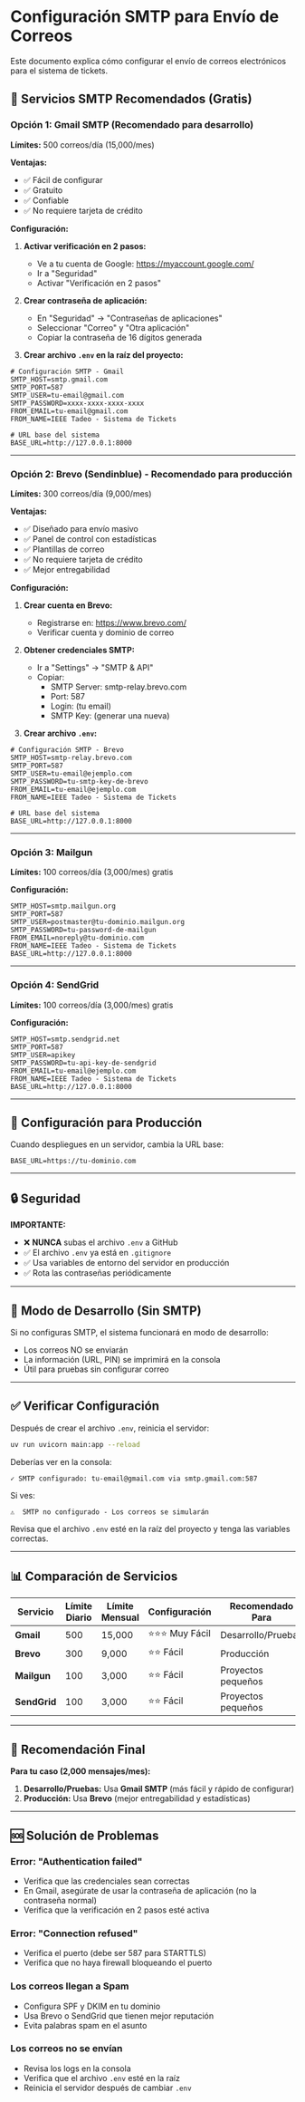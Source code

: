 # Configuración SMTP para Envío de Correos

Este documento explica cómo configurar el envío de correos electrónicos para el sistema de tickets.

## 📧 Servicios SMTP Recomendados (Gratis)

### Opción 1: Gmail SMTP (Recomendado para desarrollo)

**Límites:** 500 correos/día (15,000/mes)

**Ventajas:**
- ✅ Fácil de configurar
- ✅ Gratuito
- ✅ Confiable
- ✅ No requiere tarjeta de crédito

**Configuración:**

1. **Activar verificación en 2 pasos:**
   - Ve a tu cuenta de Google: https://myaccount.google.com/
   - Ir a "Seguridad"
   - Activar "Verificación en 2 pasos"

2. **Crear contraseña de aplicación:**
   - En "Seguridad" → "Contraseñas de aplicaciones"
   - Seleccionar "Correo" y "Otra aplicación"
   - Copiar la contraseña de 16 dígitos generada

3. **Crear archivo `.env` en la raíz del proyecto:**

```env
# Configuración SMTP - Gmail
SMTP_HOST=smtp.gmail.com
SMTP_PORT=587
SMTP_USER=tu-email@gmail.com
SMTP_PASSWORD=xxxx-xxxx-xxxx-xxxx
FROM_EMAIL=tu-email@gmail.com
FROM_NAME=IEEE Tadeo - Sistema de Tickets

# URL base del sistema
BASE_URL=http://127.0.0.1:8000
```

---

### Opción 2: Brevo (Sendinblue) - Recomendado para producción

**Límites:** 300 correos/día (9,000/mes)

**Ventajas:**
- ✅ Diseñado para envío masivo
- ✅ Panel de control con estadísticas
- ✅ Plantillas de correo
- ✅ No requiere tarjeta de crédito
- ✅ Mejor entregabilidad

**Configuración:**

1. **Crear cuenta en Brevo:**
   - Registrarse en: https://www.brevo.com/
   - Verificar cuenta y dominio de correo

2. **Obtener credenciales SMTP:**
   - Ir a "Settings" → "SMTP & API"
   - Copiar:
     - SMTP Server: smtp-relay.brevo.com
     - Port: 587
     - Login: (tu email)
     - SMTP Key: (generar una nueva)

3. **Crear archivo `.env`:**

```env
# Configuración SMTP - Brevo
SMTP_HOST=smtp-relay.brevo.com
SMTP_PORT=587
SMTP_USER=tu-email@ejemplo.com
SMTP_PASSWORD=tu-smtp-key-de-brevo
FROM_EMAIL=tu-email@ejemplo.com
FROM_NAME=IEEE Tadeo - Sistema de Tickets

# URL base del sistema
BASE_URL=http://127.0.0.1:8000
```

---

### Opción 3: Mailgun

**Límites:** 100 correos/día (3,000/mes) gratis

**Configuración:**

```env
SMTP_HOST=smtp.mailgun.org
SMTP_PORT=587
SMTP_USER=postmaster@tu-dominio.mailgun.org
SMTP_PASSWORD=tu-password-de-mailgun
FROM_EMAIL=noreply@tu-dominio.com
FROM_NAME=IEEE Tadeo - Sistema de Tickets
BASE_URL=http://127.0.0.1:8000
```

---

### Opción 4: SendGrid

**Límites:** 100 correos/día (3,000/mes) gratis

**Configuración:**

```env
SMTP_HOST=smtp.sendgrid.net
SMTP_PORT=587
SMTP_USER=apikey
SMTP_PASSWORD=tu-api-key-de-sendgrid
FROM_EMAIL=tu-email@ejemplo.com
FROM_NAME=IEEE Tadeo - Sistema de Tickets
BASE_URL=http://127.0.0.1:8000
```

---

## 🚀 Configuración para Producción

Cuando despliegues en un servidor, cambia la URL base:

```env
BASE_URL=https://tu-dominio.com
```

---

## 🔒 Seguridad

**IMPORTANTE:**
- ❌ **NUNCA** subas el archivo `.env` a GitHub
- ✅ El archivo `.env` ya está en `.gitignore`
- ✅ Usa variables de entorno del servidor en producción
- ✅ Rota las contraseñas periódicamente

---

## 🧪 Modo de Desarrollo (Sin SMTP)

Si no configuras SMTP, el sistema funcionará en modo de desarrollo:
- Los correos NO se enviarán
- La información (URL, PIN) se imprimirá en la consola
- Útil para pruebas sin configurar correo

---

## ✅ Verificar Configuración

Después de crear el archivo `.env`, reinicia el servidor:

```bash
uv run uvicorn main:app --reload
```

Deberías ver en la consola:

```
✓ SMTP configurado: tu-email@gmail.com via smtp.gmail.com:587
```

Si ves:

```
⚠️  SMTP no configurado - Los correos se simularán
```

Revisa que el archivo `.env` esté en la raíz del proyecto y tenga las variables correctas.

---

## 📊 Comparación de Servicios

| Servicio | Límite Diario | Límite Mensual | Configuración | Recomendado Para |
|----------|---------------|----------------|---------------|------------------|
| **Gmail** | 500 | 15,000 | ⭐⭐⭐ Muy Fácil | Desarrollo/Pruebas |
| **Brevo** | 300 | 9,000 | ⭐⭐ Fácil | Producción |
| **Mailgun** | 100 | 3,000 | ⭐⭐ Fácil | Proyectos pequeños |
| **SendGrid** | 100 | 3,000 | ⭐⭐ Fácil | Proyectos pequeños |

---

## 🎯 Recomendación Final

**Para tu caso (2,000 mensajes/mes):**

1. **Desarrollo/Pruebas:** Usa **Gmail SMTP** (más fácil y rápido de configurar)
2. **Producción:** Usa **Brevo** (mejor entregabilidad y estadísticas)

---

## 🆘 Solución de Problemas

### Error: "Authentication failed"
- Verifica que las credenciales sean correctas
- En Gmail, asegúrate de usar la contraseña de aplicación (no la contraseña normal)
- Verifica que la verificación en 2 pasos esté activa

### Error: "Connection refused"
- Verifica el puerto (debe ser 587 para STARTTLS)
- Verifica que no haya firewall bloqueando el puerto

### Los correos llegan a Spam
- Configura SPF y DKIM en tu dominio
- Usa Brevo o SendGrid que tienen mejor reputación
- Evita palabras spam en el asunto

### Los correos no se envían
- Revisa los logs en la consola
- Verifica que el archivo `.env` esté en la raíz
- Reinicia el servidor después de cambiar `.env`
